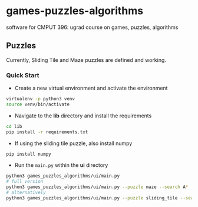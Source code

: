 # games-puzzles-algorithms
software for CMPUT 396: ugrad course on games, puzzles, algorithms

## Puzzles

Currently, Sliding Tile and Maze puzzles are defined and working.

### Quick Start

* Create a new virtual environment and activate the environment
```bash
virtualenv -p python3 venv
source venv/bin/activate
```
* Navigate to the **lib** directory and install the requirements
```bash
cd lib
pip install -r requirements.txt
```

* If using the sliding tile puzzle, also install numpy
```bash
pip install numpy
```

* Run the `main.py` within the **ui** directory
```bash
python3 games_puzzles_algorithms/ui/main.py
# full version
python3 games_puzzles_algorithms/ui/main.py --puzzle maze --search A*
# alternatively
python3 games_puzzles_algorithms/ui/main.py --puzzle sliding_tile --search A*
```

